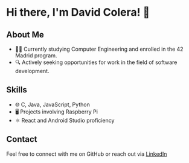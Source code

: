 # Hi there, I'm David Colera! 👋

## About Me
- 👨‍💻 Currently studying Computer Engineering and enrolled in the 42 Madrid program.
- 🔍 Actively seeking opportunities for work in the field of software development.

## Skills
- 🌐 C, Java, JavaScript, Python
- 🖥️ Projects involving Raspberry Pi
- ⚛️ React and Android Studio proficiency
## Contact

Feel free to connect with me on GitHub or reach out via [LinkedIn]([your_linkedin_profile](https://www.linkedin.com/in/david-colera-37931b168/)https://www.linkedin.com/in/david-colera-37931b168/)
